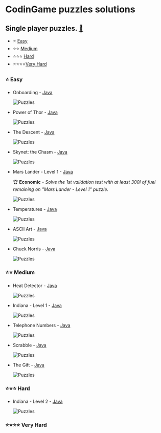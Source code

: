 # CodinGame puzzles solutions
## Single player puzzles. [:link:](https://www.codingame.com/puzzles)
- :star: [Easy](#Easy)
- :star::star: [Medium](#Medium)
- :star::star::star: [Hard](#Hard)
- :star::star::star::star:[Very Hard](#VeryHard)


### <a name="Easy"></a> :star: Easy
- Onboarding - [Java](/src/01-easy/Onboarding.java)

  ![Puzzles](../gh-pages/images/puzzles/easy/Onboarding.jpg)

- Power of Thor - [Java](/src/01-easy/PowerOfThor.java)

  ![Puzzles](../gh-pages/images/puzzles/easy/PowerOfThor.jpg)

- The Descent - [Java](/src/01-easy/TheDescent.java)

  ![Puzzles](../gh-pages/images/puzzles/easy/TheDescent.jpg)

- Skynet: the Chasm - [Java](/src/01-easy/SkynetTheChasm.java)

  ![Puzzles](../gh-pages/images/puzzles/easy/SkynetTheChasm.jpg)

- Mars Lander - Level 1 - [Java](/src/01-easy/MarsLanderLevel1.java)

  :trophy: **Economic** - *Solve the 1st validation test with at least 300l of fuel remaining on "Mars Lander - Level 1" puzzle.*

  ![Puzzles](../gh-pages/images/puzzles/easy/MarsLanderLevel1.jpg)

- Temperatures - [Java](/src/01-easy/Temperatures.java)

  ![Puzzles](../gh-pages/images/puzzles/easy/Temperatures.jpg)

- ASCII Art - [Java](/src/01-easy/ASCIIArt.java)

  ![Puzzles](../gh-pages/images/puzzles/PuzzlesGeneral.jpg)

- Chuck Norris - [Java](/src/01-easy/ChuckNorris.java)

  ![Puzzles](../gh-pages/images/puzzles/easy/ChuckNorris.jpg)


### <a name="Medium"></a> :star::star: Medium

- Heat Detector - [Java](/src/02-medium/HeatDetector.java)

  ![Puzzles](../gh-pages/images/puzzles/medium/HeatDetector.jpg)

- Indiana - Level 1 - [Java](/src/02-medium/IndianaLevel1.java)

  ![Puzzles](../gh-pages/images/puzzles/medium/IndianaLevel1.jpg)

- Telephone Numbers - [Java](/src/02-medium/TelephoneNumbers.java)

  ![Puzzles](../gh-pages/images/puzzles/medium/TelephoneNumbers.jpg)

- Scrabble - [Java](/src/02-medium/Scrabble.java)

  ![Puzzles](../gh-pages/images/puzzles/PuzzlesGeneral.jpg)

- The Gift - [Java](/src/02-medium/TheGift.java)

  ![Puzzles](../gh-pages/images/puzzles/medium/TheGift.jpg)


### <a name="Hard"></a> :star::star::star: Hard

- Indiana - Level 2 - [Java](/src/03-hard/IndianaLevel2.java)

  ![Puzzles](../gh-pages/images/puzzles/hard/IndianaLevel2.jpg)


### <a name="VeryHard"></a> :star::star::star::star: Very Hard
